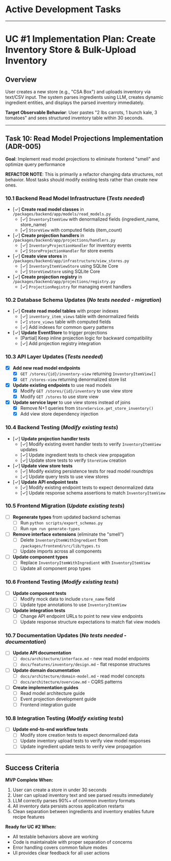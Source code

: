 # Active Development Tasks
---

# UC #1 Implementation Plan: Create Inventory Store & Bulk-Upload Inventory

## Overview
User creates a new store (e.g., "CSA Box") and uploads inventory via text/CSV input. The system parses ingredients using LLM, creates dynamic ingredient entities, and displays the parsed inventory immediately.

**Target Observable Behavior**: User pastes "2 lbs carrots, 1 bunch kale, 3 tomatoes" and sees structured inventory table within 30 seconds.

---

## Task 10: Read Model Projections Implementation (ADR-005)
**Goal**: Implement read model projections to eliminate frontend "smell" and optimize query performance

**REFACTOR NOTE**: This is primarily a refactor changing data structures, not behavior. Most tasks should modify existing tests rather than create new ones.

### 10.1 Backend Read Model Infrastructure (*Tests needed*)
- [✓] **Create read model classes** in `/packages/backend/app/models/read_models.py`
  - [✓] `InventoryItemView` with denormalized fields (ingredient_name, store_name)
  - [✓] `StoreView` with computed fields (item_count)
- [✓] **Create projection handlers** in `/packages/backend/app/projections/handlers.py`
  - [✓] `InventoryProjectionHandler` for inventory events
  - [✓] `StoreProjectionHandler` for store events
- [✓] **Create view stores** in `/packages/backend/app/infrastructure/view_stores.py`
  - [✓] `InventoryItemViewStore` using SQLite Core
  - [✓] `StoreViewStore` using SQLite Core
- [✓] **Create projection registry** in `/packages/backend/app/projections/registry.py`
  - [✓] `ProjectionRegistry` for managing event handlers

### 10.2 Database Schema Updates (*No tests needed - migration*)
- [✓] **Create read model tables** with proper indexes
  - [✓] `inventory_item_views` table with denormalized fields
  - [✓] `store_views` table with computed fields
  - [✓] Add indexes for common query patterns
- [✓] **Update EventStore** to trigger projections
  - [Partial] Keep inline projection logic for backward compatibility
  - [✓] Add projection registry integration

### 10.3 API Layer Updates (*Tests needed*)
- [x] **Add new read model endpoints**
  - [x] `GET /stores/{id}/inventory-view` returning `InventoryItemView[]`
  - [x] `GET /stores-view` returning denormalized store list
- [x] **Update existing endpoints** to use read models
  - [x] Modify `GET /stores/{id}/inventory` to use view store
  - [x] Modify `GET /stores` to use store view
- [x] **Update service layer** to use view stores instead of joins
  - [x] Remove N+1 queries from `StoreService.get_store_inventory()`
  - [x] Add view store dependency injection

### 10.4 Backend Testing (*Modify existing tests*)
- [✓] **Update projection handler tests**
  - [✓] Modify existing event handler tests to verify `InventoryItemView` updates
  - [✓] Update ingredient tests to check view propagation
  - [✓] Update store tests to verify `StoreView` creation
- [✓] **Update view store tests**
  - [✓] Modify existing persistence tests for read model roundtrips
  - [✓] Update query tests to use view stores
- [✓] **Update API endpoint tests**
  - [✓] Modify existing endpoint tests to expect denormalized data
  - [✓] Update response schema assertions to match `InventoryItemView`

### 10.5 Frontend Migration (*Update existing tests*)
- [ ] **Regenerate types** from updated backend schemas
  - [ ] Run `python scripts/export_schemas.py`
  - [ ] Run `npm run generate-types`
- [ ] **Remove interface extensions** (eliminate the "smell")
  - [ ] Delete `InventoryItemWithIngredient` from `/packages/frontend/src/lib/types.ts`
  - [ ] Update imports across all components
- [ ] **Update component types**
  - [ ] Replace `InventoryItemWithIngredient` with `InventoryItemView`
  - [ ] Update all component prop types

### 10.6 Frontend Testing (*Modify existing tests*)
- [ ] **Update component tests**
  - [ ] Modify mock data to include `store_name` field
  - [ ] Update type annotations to use `InventoryItemView`
- [ ] **Update integration tests**
  - [ ] Change API endpoint URLs to point to new view endpoints
  - [ ] Update response structure expectations to match flat view models

### 10.7 Documentation Updates (*No tests needed - documentation*)
- [ ] **Update API documentation**
  - [ ] `docs/architecture/interface.md` - new read model endpoints
  - [ ] `docs/features/inventory/design.md` - flat response structures
- [ ] **Update domain documentation**
  - [ ] `docs/architecture/domain-model.md` - read model concepts
  - [ ] `docs/architecture/overview.md` - CQRS patterns
- [ ] **Create implementation guides**
  - [ ] Read model architecture guide
  - [ ] Event projection development guide
  - [ ] Frontend integration guide

### 10.8 Integration Testing (*Modify existing tests*)
- [ ] **Update end-to-end workflow tests**
  - [ ] Modify store creation tests to expect denormalized data
  - [ ] Update inventory upload tests to verify view model responses
  - [ ] Update ingredient update tests to verify view propagation

---

## Success Criteria

**MVP Complete When:**
1. User can create a store in under 30 seconds
2. User can upload inventory text and see parsed results immediately
3. LLM correctly parses 90%+ of common inventory formats
4. All inventory data persists across application restarts
5. Clean separation between ingredients and inventory enables future recipe features

**Ready for UC #2 When:**
- All testable behaviors above are working
- Code is maintainable with proper separation of concerns
- Error handling covers common failure modes
- UI provides clear feedback for all user actions
